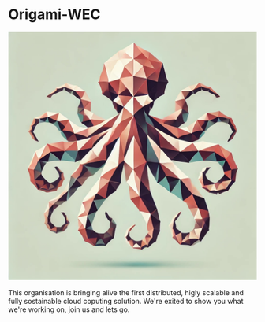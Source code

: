 # Origami-WEC

![Logo](polpo.jpg)

This organisation is bringing alive the first distributed, higly scalable and fully sostainable cloud coputing solution.
We're exited to show you what we're working on, join us and lets go.